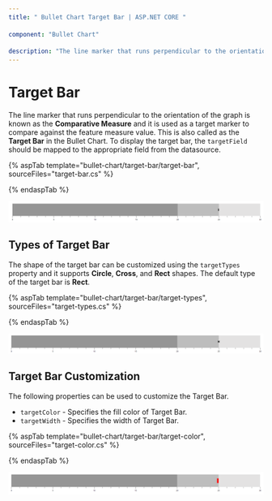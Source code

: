 ```yaml
---
title: " Bullet Chart Target Bar | ASP.NET CORE "

component: "Bullet Chart"

description: "The line marker that runs perpendicular to the orientation of the graph is known as the `Comparative Measure`. "
---
```


# Target Bar

The line marker that runs perpendicular to the orientation of the graph is known as the **Comparative Measure** and it is used as a target marker to compare against the feature measure value. This is also called as the **Target Bar** in the Bullet Chart. To display the target bar, the `targetField` should be mapped to the appropriate field from the datasource.

{% aspTab template="bullet-chart/target-bar/target-bar", sourceFiles="target-bar.cs" %}

{% endaspTab %}

![Target Bar in Bullet Chart](images/blazor-bullet-chart-target-bar.png)

## Types of Target Bar

The shape of the target bar can be customized using the `targetTypes` property and it supports **Circle**, **Cross**, and **Rect** shapes. The default type of the target bar is **Rect**.

{% aspTab template="bullet-chart/target-bar/target-types", sourceFiles="target-types.cs" %}

{% endaspTab %}

![Rectangle Target Bar with Bullet Chart](images/blazor-bullet-chart-rectangle-target-bar.png)

## Target Bar Customization

The following properties can be used to customize the Target Bar.

* `targetColor` - Specifies the fill color of Target Bar.
* `targetWidth` - Specifies the width of Target Bar.

{% aspTab template="bullet-chart/target-bar/target-color", sourceFiles="target-color.cs" %}

{% endaspTab %}

![Customizing Target Bar in Bullet Chart](images/blazor-bullet-chart-target-bar-customization.png)